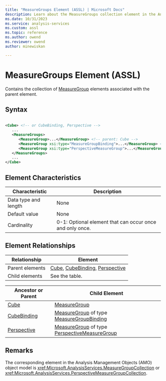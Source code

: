 ```yaml
---
title: "MeasureGroups Element (ASSL) | Microsoft Docs"
description: Learn about the MeasureGroups collection element in the Analysis Services Scripting Language (ASSL) schema.
ms.date: 10/31/2023
ms.service: analysis-services
ms.custom: assl
ms.topic: reference
ms.author: owend
ms.reviewer: owend
author: minewiskan

---
```

# MeasureGroups Element (ASSL)

  Contains the collection of [MeasureGroup](../objects/measuregroup-element-assl.md) elements associated with the parent element.  
  
## Syntax  
  
```xml  
  
<Cube> <!-- or CubeBinding, Perspective -->  
   ...  
   <MeasureGroups>  
      <MeasureGroup>...</MeasureGroup> <!-- parent: Cube -->  
      <MeasureGroup xsi:type="MeasureGroupBinding">...</MeasureGroup> <!-- parent: CubeBinding -->  
      <MeasureGroup xsi:type="PerspectiveMeasureGroup">...</MeasureGroup> <!-- parent: Perspective -->  
   </MeasureGroups>  
   ...  
</Cube>  
```  
  
## Element Characteristics  
  
|Characteristic|Description|  
|--------------------|-----------------|  
|Data type and length|None|  
|Default value|None|  
|Cardinality|0-1: Optional element that can occur once and only once.|  
  
## Element Relationships  
  
|Relationship|Element|  
|------------------|-------------|  
|Parent elements|[Cube](../objects/cube-element-assl.md), [CubeBinding](../data-type/cubebinding-data-type-out-of-line-assl.md), [Perspective](../objects/perspective-element-assl.md)|  
|Child elements|See the table.|  
  
|Ancestor or Parent|Child Element|  
|------------------------|-------------------|  
|[Cube](../objects/cube-element-assl.md)|[MeasureGroup](../objects/measuregroup-element-assl.md)|  
|[CubeBinding](../data-type/cubebinding-data-type-out-of-line-assl.md)|[MeasureGroup](../objects/measuregroup-element-assl.md) of type [MeasureGroupBinding](../data-type/measuregroupbinding-data-type-assl.md)|  
|[Perspective](../objects/perspective-element-assl.md)|[MeasureGroup](../objects/measuregroup-element-assl.md) of type [PerspectiveMeasureGroup](../data-type/perspectivemeasuregroup-data-type-assl.md)|  
  
## Remarks  
 The corresponding element in the Analysis Management Objects (AMO) object model is <xref:Microsoft.AnalysisServices.MeasureGroupCollection> or <xref:Microsoft.AnalysisServices.PerspectiveMeasureGroupCollection>.  
